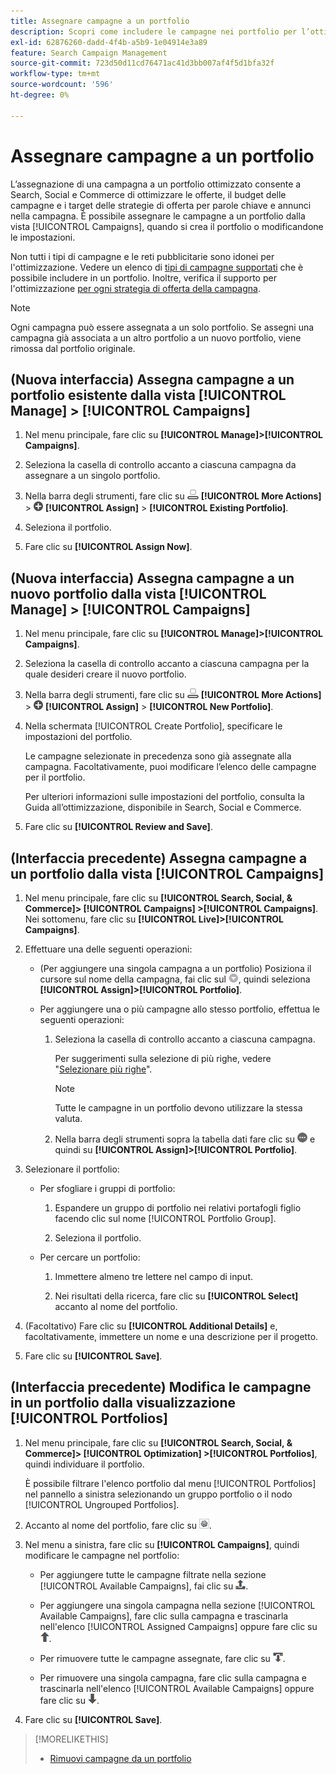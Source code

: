 ```yaml
---
title: Assegnare campagne a un portfolio
description: Scopri come includere le campagne nei portfolio per l’ottimizzazione.
exl-id: 62876260-dadd-4f4b-a5b9-1e04914e3a89
feature: Search Campaign Management
source-git-commit: 723d50d11cd76471ac41d3bb007af4f5d1bfa32f
workflow-type: tm+mt
source-wordcount: '596'
ht-degree: 0%

---
```


# Assegnare campagne a un portfolio

L’assegnazione di una campagna a un portfolio ottimizzato consente a Search, Social e Commerce di ottimizzare le offerte, il budget delle campagne e i target delle strategie di offerta per parole chiave e annunci nella campagna. È possibile assegnare le campagne a un portfolio dalla vista [!UICONTROL Campaigns], quando si crea il portfolio o modificandone le impostazioni.

Non tutti i tipi di campagne e le reti pubblicitarie sono idonei per l&#39;ottimizzazione. Vedere un elenco di [tipi di campagne supportati](/help/search-social-commerce/introduction/supported-inventory.md) che è possibile includere in un portfolio. Inoltre, verifica il supporto per l&#39;ottimizzazione [per ogni strategia di offerta della campagna](/help/search-social-commerce/new-ui/manage/portfolios/portfolio-about.md#optimization-by-bid-strategy).

>[!NOTE]
>
>Ogni campagna può essere assegnata a un solo portfolio. Se assegni una campagna già associata a un altro portfolio a un nuovo portfolio, viene rimossa dal portfolio originale.

## (Nuova interfaccia) Assegna campagne a un portfolio esistente dalla vista [!UICONTROL Manage] > [!UICONTROL Campaigns]

1. Nel menu principale, fare clic su **[!UICONTROL Manage]>[!UICONTROL Campaigns]**.

1. Seleziona la casella di controllo accanto a ciascuna campagna da assegnare a un singolo portfolio.

1. Nella barra degli strumenti, fare clic su ![Altre azioni](/help/search-social-commerce/assets/more-actions.png "Altre azioni") **[!UICONTROL More Actions]** > ![Assegna](/help/search-social-commerce/assets/assign.png "Assegna") **[!UICONTROL Assign]** > **[!UICONTROL Existing Portfolio]**.

1. Seleziona il portfolio.

1. Fare clic su **[!UICONTROL Assign Now]**.

## (Nuova interfaccia) Assegna campagne a un nuovo portfolio dalla vista [!UICONTROL Manage] > [!UICONTROL Campaigns]

1. Nel menu principale, fare clic su **[!UICONTROL Manage]>[!UICONTROL Campaigns]**.

1. Seleziona la casella di controllo accanto a ciascuna campagna per la quale desideri creare il nuovo portfolio.

1. Nella barra degli strumenti, fare clic su ![Altre azioni](/help/search-social-commerce/assets/more-actions.png "Altre azioni") **[!UICONTROL More Actions]** > ![Assegna](/help/search-social-commerce/assets/assign.png "Assegna") **[!UICONTROL Assign]** > **[!UICONTROL New Portfolio]**.

1. Nella schermata [!UICONTROL Create Portfolio], specificare le impostazioni del portfolio.

   Le campagne selezionate in precedenza sono già assegnate alla campagna. Facoltativamente, puoi modificare l’elenco delle campagne per il portfolio.

   Per ulteriori informazioni sulle impostazioni del portfolio, consulta la Guida all’ottimizzazione, disponibile in Search, Social e Commerce.

1. Fare clic su **[!UICONTROL Review and Save]**.

## (Interfaccia precedente) Assegna campagne a un portfolio dalla vista [!UICONTROL Campaigns]

1. Nel menu principale, fare clic su **[!UICONTROL Search, Social, & Commerce]> [!UICONTROL Campaigns] >[!UICONTROL Campaigns]**. Nei sottomenu, fare clic su **[!UICONTROL Live]>[!UICONTROL Campaigns]**.

1. Effettuare una delle seguenti operazioni:

   * (Per aggiungere una singola campagna a un portfolio) Posiziona il cursore sul nome della campagna, fai clic sul ![pulsante Menu](/help/search-social-commerce/assets/arrow-dropdown-menu.png "pulsante Menu"), quindi seleziona **[!UICONTROL Assign]>[!UICONTROL Portfolio]**.

   * Per aggiungere una o più campagne allo stesso portfolio, effettua le seguenti operazioni:

      1. Seleziona la casella di controllo accanto a ciascuna campagna.

         Per suggerimenti sulla selezione di più righe, vedere &quot;[Selezionare più righe](/help/search-social-commerce/common-tasks/navigation-editing-selection/multiple-rows-select.md)&quot;.

         >[!NOTE]
         >
         >Tutte le campagne in un portfolio devono utilizzare la stessa valuta.

      1. Nella barra degli strumenti sopra la tabella dati fare clic su ![Altro](/help/search-social-commerce/assets/more.png "Altro") e quindi su **[!UICONTROL Assign]>[!UICONTROL Portfolio]**.

1. Selezionare il portfolio:

   * Per sfogliare i gruppi di portfolio:

      1. Espandere un gruppo di portfolio nei relativi portafogli figlio facendo clic sul nome [!UICONTROL Portfolio Group].

      1. Seleziona il portfolio.

   * Per cercare un portfolio:

      1. Immettere almeno tre lettere nel campo di input.

      1. Nei risultati della ricerca, fare clic su **[!UICONTROL Select]** accanto al nome del portfolio.

1. (Facoltativo) Fare clic su **[!UICONTROL Additional Details]** e, facoltativamente, immettere un nome e una descrizione per il progetto.

1. Fare clic su **[!UICONTROL Save]**.

## (Interfaccia precedente) Modifica le campagne in un portfolio dalla visualizzazione [!UICONTROL Portfolios]

1. Nel menu principale, fare clic su **[!UICONTROL Search, Social, & Commerce]> [!UICONTROL Optimization] >[!UICONTROL Portfolios]**, quindi individuare il portfolio.

   È possibile filtrare l&#39;elenco portfolio dal menu [!UICONTROL Portfolios] nel pannello a sinistra selezionando un gruppo portfolio o il nodo [!UICONTROL Ungrouped Portfolios].

1. Accanto al nome del portfolio, fare clic su ![Pulsante Visualizza/Modifica impostazioni](/help/search-social-commerce/assets/settings.png "Pulsante Visualizza/Modifica impostazioni").

1. Nel menu a sinistra, fare clic su **[!UICONTROL Campaigns]**, quindi modificare le campagne nel portfolio:

   * Per aggiungere tutte le campagne filtrate nella sezione [!UICONTROL Available Campaigns], fai clic su ![Assegna tutte le campagne al portfolio](/help/search-social-commerce/assets/arrow-assign-all.png "Assegna tutte le campagne al portfolio").

   * Per aggiungere una singola campagna nella sezione [!UICONTROL Available Campaigns], fare clic sulla campagna e trascinarla nell&#39;elenco [!UICONTROL Assigned Campaigns] oppure fare clic su ![Assegna campagna al portfolio](/help/search-social-commerce/assets/arrow-assign.png "Assegna campagna al portfolio").

   * Per rimuovere tutte le campagne assegnate, fare clic su ![Rimuovi tutte le campagne dal portfolio](/help/search-social-commerce/assets/arrow-remove-all.png "Rimuovi tutte le campagne dal portfolio").

   * Per rimuovere una singola campagna, fare clic sulla campagna e trascinarla nell&#39;elenco [!UICONTROL Available Campaigns] oppure fare clic su ![Rimuovi campagna dal portfolio](/help/search-social-commerce/assets/arrow-remove.png "Rimuovi campagna dal portfolio").

1. Fare clic su **[!UICONTROL Save]**.

>[!MORELIKETHIS]
>
>* [Rimuovi campagne da un portfolio](/help/search-social-commerce/campaign-management/campaign-remove-from-portfolio.md)
